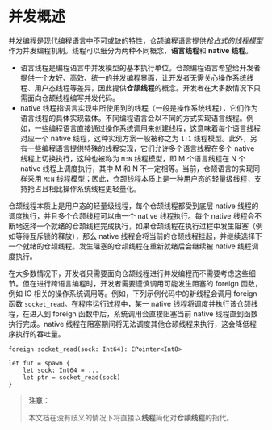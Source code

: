 # 并发概述

并发编程是现代编程语言中不可或缺的特性，仓颉编程语言提供*抢占式的线程模型*作为并发编程机制。线程可以细分为两种不同概念，**语言线程**和 **native 线程**。

- 语言线程是编程语言中并发模型的基本执行单位。仓颉编程语言希望给开发者提供一个友好、高效、统一的并发编程界面，让开发者无需关心操作系统线程、用户态线程等差异，因此提供**仓颉线程**的概念。开发者在大多数情况下只需面向仓颉线程编写并发代码。
- native 线程指语言实现中所使用到的线程（一般是操作系统线程），它们作为语言线程的具体实现载体。不同编程语言会以不同的方式实现语言线程。例如，一些编程语言直接通过操作系统调用来创建线程，这意味着每个语言线程对应一个 native 线程，这种实现方案一般被称之为 `1:1` 线程模型。此外，另有一些编程语言提供特殊的线程实现，它们允许多个语言线程在多个 native 线程上切换执行，这种也被称为 `M:N` 线程模型，即 M 个语言线程在 N 个 native 线程上调度执行，其中 M 和 N 不一定相等。当前，仓颉语言的实现同样采用 `M:N` 线程模型；因此，仓颉线程本质上是一种用户态的轻量级线程，支持抢占且相比操作系统线程更轻量化。

仓颉线程本质上是用户态的轻量级线程，每个仓颉线程都受到底层 native 线程的调度执行，并且多个仓颉线程可以由一个 native 线程执行。每个 native 线程会不断地选择一个就绪的仓颉线程完成执行，如果仓颉线程在执行过程中发生阻塞（例如等待互斥锁的释放），那么 native 线程会将当前的仓颉线程挂起，并继续选择下一个就绪的仓颉线程。发生阻塞的仓颉线程在重新就绪后会继续被 native 线程调度执行。

在大多数情况下，开发者只需要面向仓颉线程进行并发编程而不需要考虑这些细节。但在进行跨语言编程时，开发者需要谨慎调用可能发生阻塞的 foreign 函数，例如 IO 相关的操作系统调用等。例如，下列示例代码中的新线程会调用 foreign 函数 `socket_read`。在程序运行过程中，某一 native 线程将调度并执行该仓颉线程，在进入到 foreign 函数中后，系统调用会直接阻塞当前 native 线程直到函数执行完成。native 线程在阻塞期间将无法调度其他仓颉线程来执行，这会降低程序执行的吞吐量。

```cangjie
foreign socket_read(sock: Int64): CPointer<Int8>

let fut = spawn {
    let sock: Int64 = ...
    let ptr = socket_read(sock)
}
```

> **注意：**
>
> 本文档在没有歧义的情况下将直接以**线程**简化对**仓颉线程**的指代。
